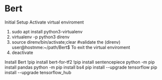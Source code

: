 # Bert
Initial Setup
Activate virtual enviroment 
1) sudo apt install python3-virtualenv
2) virtualenv -p python3 direnv
3) source direnv/bin/activate;clear #validate the (direnv) user@hostnme:~/path/Bert$
To exit the virtual enviroment
4) deactivate 

Install Bert
!pip install bert-for-tf2
!pip install sentencepiece
python -m pip install pandas
python -m pip install bs4
pip install --upgrade tensorflow
pip install --upgrade tensorflow_hub
